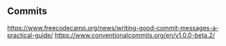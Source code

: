 ## Commits

https://www.freecodecamp.org/news/writing-good-commit-messages-a-practical-guide/
https://www.conventionalcommits.org/en/v1.0.0-beta.2/
